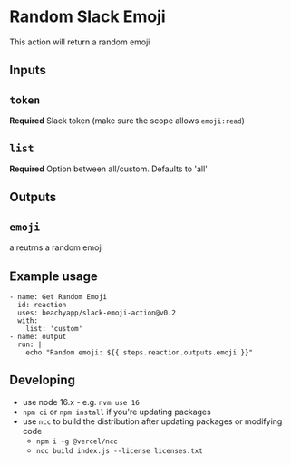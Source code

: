 # Random Slack Emoji

This action will return a random emoji

## Inputs

## `token`

**Required** Slack token (make sure the scope allows `emoji:read`)

## `list`

**Required** Option between all/custom. Defaults to 'all'

## Outputs

## `emoji`

a reutrns a random emoji

## Example usage

```
- name: Get Random Emoji
  id: reaction
  uses: beachyapp/slack-emoji-action@v0.2
  with:
    list: 'custom'
- name: output
  run: |
    echo "Random emoji: ${{ steps.reaction.outputs.emoji }}"
```


## Developing

- use node 16.x - e.g. `nvm use 16`
- `npm ci` or `npm install` if you're updating packages
- use `ncc` to build the distribution after updating packages or modifying code
  - `npm i -g @vercel/ncc`
  - `ncc build index.js --license licenses.txt`
